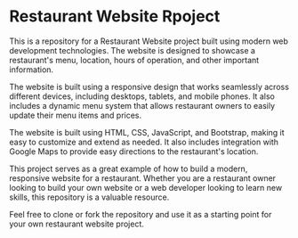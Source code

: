 # Restaurant Website Rpoject
This is a repository for a Restaurant Website project built using modern web development technologies. The website is designed to showcase a restaurant's menu, location, hours of operation, and other important information.

The website is built using a responsive design that works seamlessly across different devices, including desktops, tablets, and mobile phones. It also includes a dynamic menu system that allows restaurant owners to easily update their menu items and prices.

The website is built using HTML, CSS, JavaScript, and Bootstrap, making it easy to customize and extend as needed. It also includes integration with Google Maps to provide easy directions to the restaurant's location.

This project serves as a great example of how to build a modern, responsive website for a restaurant. Whether you are a restaurant owner looking to build your own website or a web developer looking to learn new skills, this repository is a valuable resource.

Feel free to clone or fork the repository and use it as a starting point for your own restaurant website project.
